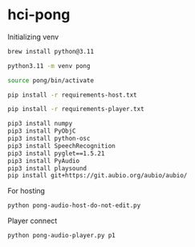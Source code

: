 # hci-pong
Initializing venv
``` bash
brew install python@3.11

python3.11 -m venv pong
```

``` bash
source pong/bin/activate

pip install -r requirements-host.txt

pip install -r requirements-player.txt

pip3 install numpy
pip3 install PyObjC
pip3 install python-osc
pip3 install SpeechRecognition
pip3 install pyglet==1.5.21
pip3 install PyAudio
pip3 install playsound
pip install git+https://git.aubio.org/aubio/aubio/
```

For hosting
``` bash
python pong-audio-host-do-not-edit.py
```
Player connect
``` bash
python pong-audio-player.py p1
```

